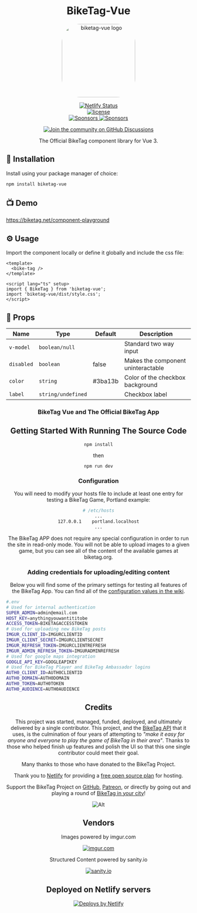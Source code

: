 <h1 align=center>BikeTag-Vue</h1>
<div align="center">
<img alt="biketag-vue logo" src="https://raw.githubusercontent.com/keneucker/biketag-website/production/public/img/Tag-Logo-Stacked-V2-medium.png" height="auto" width="200" style="border-radius:25%;">
</div>
<p align="center">
  <a href="https://app.netlify.com/sites/biketag/deploys">
    <img alt="Netlify Status" src="https://api.netlify.com/api/v1/badges/fe7ffef3-ea39-4e5b-a5b8-3ff6f96f45e4/deploy-status">
  </a>
  <br>
  <a href="https://www.gnu.org/licenses/agpl-3.0.en.html">
    <img src='https://img.shields.io/github/license/KenEucker/biketag-vue' alt='license'>
  </a>
  <br>
  <a href="https://github.com/sponsors/KenEucker">
    <img alt="Sponsors" src="https://img.shields.io/github/sponsors/keneucker">
  </a>
  <a href="https://gitter.im/biketagorg/community">
    <img alt="Sponsors" src="https://badges.gitter.im/gitterHQ/gitter.png">
  </a>
</p>
<p align="center">
  <a href="https://github.com/keneucker/biketag-vue/discussions">
    <img alt="Join the community on GitHub Discussions" src="https://img.shields.io/badge/Join%20the%20community-on%20GitHub%20Discussions-blue">
  </a>
</p>

<p align=center>The Official BikeTag component library for Vue 3.</p>

## 🚀 Installation

Install using your package manager of choice:

```bash
npm install biketag-vue
```

## 📺 Demo

https://biketag.net/component-playground

## ⚙️ Usage

Import the component locally or define it globally and include the css file:

```vue
<template>
  <bike-tag />
</template>

<script lang="ts" setup>
import { BikeTag } from 'biketag-vue';
import 'biketag-vue/dist/style.css';
</script>
```

## 📃 Props

| Name       | Type               | Default | Description                        |
| ---------- | ------------------ | ------- | ---------------------------------- |
| `v-model`  | `boolean/null`     |         | Standard two way input             |
| `disabled` | `boolean`          | false   | Makes the component uninteractable |
| `color`    | `string`           | #3ba13b | Color of the checkbox background   |
| `label`    | `string/undefined` |         | Checkbox label                     |


<h3 align="center">BikeTag Vue and The Official BikeTag App</h3>

<div align="center">

## Getting Started With Running The Source Code

`npm install`

then

`npm run dev`

### Configuration

You will need to modify your hosts file to include at least one entry for testing a BikeTag Game, Portland example:
```sh
# /etc/hosts
...
127.0.0.1    portland.localhost
...
```

The BikeTag APP does not require any special configuration in order to run the site in read-only mode. You will not be able to upload images to a given game, but you can see all of the content of the available games at biketag.org.

### Adding credentials for uploading/editing content

Below you will find some of the primary settings for testing all features of the BikeTag App. You can find all of the [configuration values in the wiki](https://github.com/KenEucker/biketag-vue/wiki/Configuration).
</div>

```sh
#.env
# Used for internal authentication
SUPER_ADMIN=admin@email.com
HOST_KEY=anythingyouwantititobe
ACCESS_TOKEN=BIKETAGACCESSTOKEN
# Used for uploading new BikeTag posts
IMGUR_CLIENT_ID=IMGURCLIENTID
IMGUR_CLIENT_SECRET=IMGURCLIENTSECRET
IMGUR_REFRESH_TOKEN=IMGURCLIENTREFRESH
IMGUR_ADMIN_REFRESH_TOKEN=IMGURADMINREFRESH
# Used for google maps integration
GOOGLE_API_KEY=GOOGLEAPIKEY
# Used for BikeTag Player and BikeTag Ambassador logins
AUTH0_CLIENT_ID=AUTH0CLIENTID
AUTH0_DOMAIN=AUTH0DOMAIN
AUTH0_TOKEN=AUTH0TOKEN
AUTH0_AUDIENCE=AUTH0AUDIENCE
```
<div align="center">

## Credits

This project was started, managed, funded, deployed, and ultimately delivered by a single contributor. This project, and the [BikeTag API][biketag-api] that it uses, is the culmination of four years of attempting to _"make it easy for anyone and everyone to play the game of BikeTag in their area"_. Thanks to those who helped finish up features and polish the UI so that this one single contributor could meet their goal.

Many thanks to those who have donated to the BikeTag Project.

Thank you to [Netlify][netlify] for providing a [free open source plan][netlify-opensource] for hosting.

Support the BikeTag Project on [GitHub][github], [Patreon][patreon], or directly by going out and playing a round of [BikeTag in your city](https://biketag.org)!

  ![Alt](https://repobeats.axiom.co/api/embed/c11cc935c10205774c8d5f48a95f6a313095845f.svg "Repobeats analytics image")

  ## Vendors


[github]: https://github.com/sponsors/KenEucker
[patreon]: https://patreon.com/BikeTag
[biketag-api]: https://github.com/keneucker/biketag-api
[sanity]: https://www.sanity.io/docs/api-versioning
[imgur]: https://www.npmjs.com/package/imgur/v/next
[netlify]: https://www.netlify.com
[netlify-opensource]: https://www.netlify.com/legal/open-source-policy


  Images powered by imgur.com

  [![imgur.com][imgur-image]](https://apidocs.imgur.com/)

  Structured Content powered by sanity.io

  [![sanity.io][sanity-image]](https://www.sanity.io/docs/http-api)

  [biketag-logo]: https://raw.githubusercontent.com/keneucker/biketag-website/production/public/img/biketag-api-logo.jpg
  [imgur-image]: https://raw.githubusercontent.com/keneucker/biketag-website/production/public/img/imgur-logo.png
  [sanity-image]: https://raw.githubusercontent.com/keneucker/biketag-website/production/public/img/sanity-logo.png

  ## Deployed on Netlify servers
  <a href="https://www.netlify.com">
    <img src="https://www.netlify.com/img/global/badges/netlify-color-accent.svg" alt="Deploys by Netlify" />
  </a>
</div>
